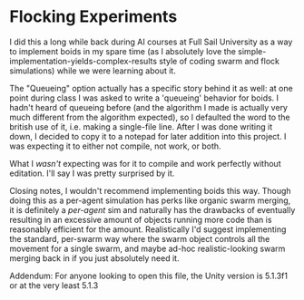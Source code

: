 # Flocking Experiments

I did this a long while back during AI courses at Full Sail University as a way to implement boids in my spare time (as I absolutely love the simple-implementation-yields-complex-results style of coding swarm and flock simulations) while we were learning about it.

The "Queueing" option actually has a specific story behind it as well: at one point during class I was asked to write a 'queueing' behavior for boids. I hadn't heard of queueing before (and the algorithm I made is actually very much different from the algorithm expected), so I defaulted the word to the british use of it, i.e. making a single-file line. After I was done writing it down, I decided to copy it to a notepad for later addition into this project. I was expecting it to either not compile, not work, or both.

What I *wasn't* expecting was for it to compile and work perfectly without editation. I'll say I was pretty surprised by it.

Closing notes, I wouldn't recommend implementing boids this way. Though doing this as a per-agent simulation has perks like organic swarm merging, it is definitely a *per-agent* sim and naturally has the drawbacks of eventually resulting in an excessive amount of objects running more code than is reasonably efficient for the amount. Realistically I'd suggest implementing the standard, per-swarm way where the swarm object controls all the movement for a single swarm, and maybe ad-hoc realistic-looking swarm merging back in if you just absolutely need it.

Addendum: For anyone looking to open this file, the Unity version is 5.1.3f1 or at the very least 5.1.3

